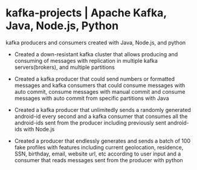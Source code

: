 # kafka-projects | Apache Kafka, Java, Node.js, Python 

kafka producers and consumers created with Java, Node.js, and python

- Created a down-resistant kafka cluster that allows producing and consuming of messages with replication in multiple kafka servers(brokers), and multiple partitions

- Created a kafka producer that could send numbers or formatted messages and kafka consumers that could consume messages with auto commit, consume messages with manual commit and consume messages with auto commit from specific partitions with Java

- Created a kafka producer that unlimitedly sends a randomly generated android-id every second and a kafka consumer that consumes all the android-ids sent from the producer including previously sent android-ids with Node.js

- Created a producer that endlessly generates and sends a batch of 100 fake profiles with features including current geolocation, residence, SSN, birthday, email, website url, etc according to user input and a consumer that reads messages sent from the producer with python
